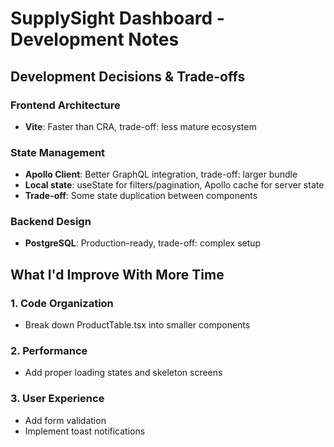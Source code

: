 # SupplySight Dashboard - Development Notes

## Development Decisions & Trade-offs

### Frontend Architecture

- **Vite**: Faster than CRA, trade-off: less mature ecosystem

### State Management

- **Apollo Client**: Better GraphQL integration, trade-off: larger bundle
- **Local state**: useState for filters/pagination, Apollo cache for server state
- **Trade-off**: Some state duplication between components

### Backend Design

- **PostgreSQL**: Production-ready, trade-off: complex setup

## What I'd Improve With More Time

### 1. Code Organization

- Break down ProductTable.tsx into smaller components

### 2. Performance

- Add proper loading states and skeleton screens

### 3. User Experience

- Add form validation
- Implement toast notifications